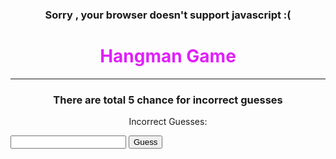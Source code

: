 <noscript><h3>Sorry , your browser doesn't support javascript :(</h3></noscript>
<!DOCTYPE html>
<html lang="en">
<head>
  <meta charset="UTF-8">
  <meta name="width=device-width, intial-scale=1.0">
  <link rel="stylesheet" href="style.css">
  <title>Hangman Game</title>
  <style>
    h1{text-align: center;}
    h3{text-align: center;}
    p{text-align: center;} 
    button{text-align: center;}     
  </style>
</head>
<body>
  <div calss="me">
  <h1
  style="color: rgb(224, 32, 250)">Hangman Game</h1>
  <hr> 
  <h3>There are total 5 chance for incorrect guesses</h3></div>
  <div id="wordContainer"></div>
  <p>Incorrect Guesses: <span style="color:red" id="incorrectGuesses"></span></p>
  <p id="message"></p>
  <input style="color:rgb(12, 12, 11)" type="text" id="guessInput">
  <button type="button" class="button" onclick="checkGuess()">Guess</button> 
  <script>
    const words = ["clan", "future", "cookie", "code", "random", "rikshaw", "car", "honor", "fool", "franco"];
    let selectedWord = words[Math.floor(Math.random() * words.length)];
    let guessedWord = Array(selectedWord.length).fill('_');
    let incorrectGuesses = [];
    let remainingAttempts = 5;

    const wordContainer = document.getElementById('wordContainer');
    const incorrectGuessesDisplay = document.getElementById('incorrectGuesses');
    const messageDisplay = document.getElementById('message');

    function displayWord() {
      wordContainer.textContent = guessedWord.join(' ');
    }

    function displayIncorrectGuesses() {
      incorrectGuessesDisplay.textContent = incorrectGuesses.join(', ');
    }

    function checkGuess() {
      const input = document.getElementById('guessInput').value.toLowerCase();

      if (input.length !== 1 || !input.match(/[a-z]/)) {
        messageDisplay.textContent = 'Please enter a valid single letter!';
        return;
      }

      if (selectedWord.includes(input)) {
        for (let i = 0; i < selectedWord.length; i++) {
          if (selectedWord[i] === input) {
            guessedWord[i] = input;
          }
        }
        displayWord();
        if (!guessedWord.includes('_')) {
          messageDisplay.textContent = 'Congratulations! You won!';
        }
      } else {
        if (!incorrectGuesses.includes(input)) {
          incorrectGuesses.push(input);
          remainingAttempts--;
          displayIncorrectGuesses();
          if (remainingAttempts === 0) {
            messageDisplay.textContent = `Game Over! The word was "${selectedWord}"`;
          }
        } else {
          messageDisplay.textContent = 'You already guessed that letter!';
        }
      }

      document.getElementById('guessInput').value = '';
    }

    displayWord();
    displayIncorrectGuesses();
  </script>
</body>
</html>
